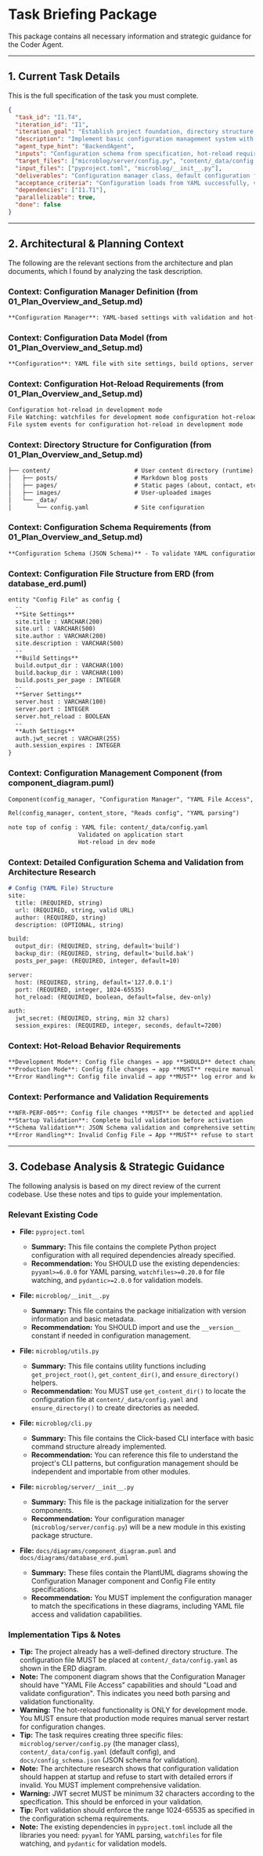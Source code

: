 # Task Briefing Package

This package contains all necessary information and strategic guidance for the Coder Agent.

---

## 1. Current Task Details

This is the full specification of the task you must complete.

```json
{
  "task_id": "I1.T4",
  "iteration_id": "I1",
  "iteration_goal": "Establish project foundation, directory structure, core architecture documentation, and basic CLI framework",
  "description": "Implement basic configuration management system with YAML parsing, validation, and environment-specific settings. Support hot-reload in development mode using file watchers.",
  "agent_type_hint": "BackendAgent",
  "inputs": "Configuration schema from specification, hot-reload requirements, validation rules",
  "target_files": ["microblog/server/config.py", "content/_data/config.yaml", "docs/config_schema.json"],
  "input_files": ["pyproject.toml", "microblog/__init__.py"],
  "deliverables": "Configuration manager class, default configuration file, JSON schema for validation, file watcher implementation",
  "acceptance_criteria": "Configuration loads from YAML successfully, validation catches invalid settings, hot-reload works in development mode, default config includes all required settings",
  "dependencies": ["I1.T1"],
  "parallelizable": true,
  "done": false
}
```

---

## 2. Architectural & Planning Context

The following are the relevant sections from the architecture and plan documents, which I found by analyzing the task description.

### Context: Configuration Manager Definition (from 01_Plan_Overview_and_Setup.md)

```markdown
**Configuration Manager**: YAML-based settings with validation and hot-reload support
```

### Context: Configuration Data Model (from 01_Plan_Overview_and_Setup.md)

```markdown
**Configuration**: YAML file with site settings, build options, server configuration, auth settings
```

### Context: Configuration Hot-Reload Requirements (from 01_Plan_Overview_and_Setup.md)

```markdown
Configuration hot-reload in development mode
File Watching: watchfiles for development mode configuration hot-reload
File system events for configuration hot-reload in development mode
```

### Context: Directory Structure for Configuration (from 01_Plan_Overview_and_Setup.md)

```markdown
├── content/                        # User content directory (runtime)
│   ├── posts/                      # Markdown blog posts
│   ├── pages/                      # Static pages (about, contact, etc.)
│   ├── images/                     # User-uploaded images
│   └── _data/
│       └── config.yaml             # Site configuration
```

### Context: Configuration Schema Requirements (from 01_Plan_Overview_and_Setup.md)

```markdown
**Configuration Schema (JSON Schema)** - To validate YAML configuration files and document settings *(Created in I4.T1)*
```

### Context: Configuration File Structure from ERD (from database_erd.puml)

```markdown
entity "Config File" as config {
  --
  **Site Settings**
  site.title : VARCHAR(200)
  site.url : VARCHAR(500)
  site.author : VARCHAR(200)
  site.description : VARCHAR(500)
  --
  **Build Settings**
  build.output_dir : VARCHAR(100)
  build.backup_dir : VARCHAR(100)
  build.posts_per_page : INTEGER
  --
  **Server Settings**
  server.host : VARCHAR(100)
  server.port : INTEGER
  server.hot_reload : BOOLEAN
  --
  **Auth Settings**
  auth.jwt_secret : VARCHAR(255)
  auth.session_expires : INTEGER
}
```

### Context: Configuration Management Component (from component_diagram.puml)

```markdown
Component(config_manager, "Configuration Manager", "YAML File Access", "Loads and validates configuration")

Rel(config_manager, content_store, "Reads config", "YAML parsing")

note top of config : YAML file: content/_data/config.yaml
                    Validated on application start
                    Hot-reload in dev mode
```

### Context: Detailed Configuration Schema and Validation from Architecture Research

```markdown
# Config (YAML File) Structure
site:
  title: (REQUIRED, string)
  url: (REQUIRED, string, valid URL)
  author: (REQUIRED, string)
  description: (OPTIONAL, string)

build:
  output_dir: (REQUIRED, string, default='build')
  backup_dir: (REQUIRED, string, default='build.bak')
  posts_per_page: (REQUIRED, integer, default=10)

server:
  host: (REQUIRED, string, default='127.0.0.1')
  port: (REQUIRED, integer, 1024-65535)
  hot_reload: (REQUIRED, boolean, default=false, dev-only)

auth:
  jwt_secret: (REQUIRED, string, min 32 chars)
  session_expires: (REQUIRED, integer, seconds, default=7200)
```

### Context: Hot-Reload Behavior Requirements

```markdown
**Development Mode**: Config file changes → app **SHOULD** detect change via file watcher → reload configuration → log reload event
**Production Mode**: Config file changes → app **MUST** require manual server restart to apply changes
**Error Handling**: Config file invalid → app **MUST** log error and keep previous valid config
```

### Context: Performance and Validation Requirements

```markdown
**NFR-PERF-005**: Config file changes **MUST** be detected and applied within 2 seconds (dev mode)
**Startup Validation**: Complete build validation before activation
**Schema Validation**: JSON Schema validation and comprehensive setting coverage
**Error Handling**: Invalid Config File → App **MUST** refuse to start with detailed validation errors
```

---

## 3. Codebase Analysis & Strategic Guidance

The following analysis is based on my direct review of the current codebase. Use these notes and tips to guide your implementation.

### Relevant Existing Code
*   **File:** `pyproject.toml`
    *   **Summary:** This file contains the complete Python project configuration with all required dependencies already specified.
    *   **Recommendation:** You SHOULD use the existing dependencies: `pyyaml>=6.0.0` for YAML parsing, `watchfiles>=0.20.0` for file watching, and `pydantic>=2.0.0` for validation models.

*   **File:** `microblog/__init__.py`
    *   **Summary:** This file contains the package initialization with version information and basic metadata.
    *   **Recommendation:** You SHOULD import and use the `__version__` constant if needed in configuration management.

*   **File:** `microblog/utils.py`
    *   **Summary:** This file contains utility functions including `get_project_root()`, `get_content_dir()`, and `ensure_directory()` helpers.
    *   **Recommendation:** You MUST use `get_content_dir()` to locate the configuration file at `content/_data/config.yaml` and `ensure_directory()` to create directories as needed.

*   **File:** `microblog/cli.py`
    *   **Summary:** This file contains the Click-based CLI interface with basic command structure already implemented.
    *   **Recommendation:** You can reference this file to understand the project's CLI patterns, but configuration management should be independent and importable from other modules.

*   **File:** `microblog/server/__init__.py`
    *   **Summary:** This file is the package initialization for the server components.
    *   **Recommendation:** Your configuration manager (`microblog/server/config.py`) will be a new module in this existing package structure.

*   **File:** `docs/diagrams/component_diagram.puml` and `docs/diagrams/database_erd.puml`
    *   **Summary:** These files contain the PlantUML diagrams showing the Configuration Manager component and Config File entity specifications.
    *   **Recommendation:** You MUST implement the configuration manager to match the specifications in these diagrams, including YAML file access and validation capabilities.

### Implementation Tips & Notes
*   **Tip:** The project already has a well-defined directory structure. The configuration file MUST be placed at `content/_data/config.yaml` as shown in the ERD diagram.
*   **Note:** The component diagram shows that the Configuration Manager should have "YAML File Access" capabilities and should "Load and validate configuration". This indicates you need both parsing and validation functionality.
*   **Warning:** The hot-reload functionality is ONLY for development mode. You MUST ensure that production mode requires manual server restart for configuration changes.
*   **Tip:** The task requires creating three specific files: `microblog/server/config.py` (the manager class), `content/_data/config.yaml` (default config), and `docs/config_schema.json` (JSON schema for validation).
*   **Note:** The architecture research shows that configuration validation should happen at startup and refuse to start with detailed errors if invalid. You MUST implement comprehensive validation.
*   **Warning:** JWT secret MUST be minimum 32 characters according to the specification. This should be enforced in your validation.
*   **Tip:** Port validation should enforce the range 1024-65535 as specified in the configuration schema requirements.
*   **Note:** The existing dependencies in `pyproject.toml` include all the libraries you need: `pyyaml` for YAML parsing, `watchfiles` for file watching, and `pydantic` for validation models.